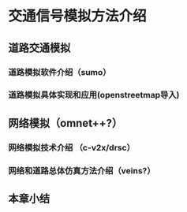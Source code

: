 # 交通信号模拟方法介绍

## 道路交通模拟



### 道路模拟软件介绍（sumo）



### 道路模拟具体实现和应用(openstreetmap导入)



## 网络模拟（omnet++?） 



### 网络模拟技术介绍 （c-v2x/drsc）



### 网络和道路总体仿真方法介绍（veins?）



## 本章小结